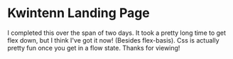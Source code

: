 # Kwintenn Landing Page
I completed this over the span of two days. 
It took a pretty long time to get flex down, but I think I've got it now! (Besides flex-basis). 
Css is actually pretty fun once you get in a flow state.
Thanks for viewing!
